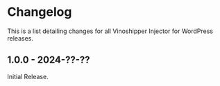 # Changelog

This is a list detailing changes for all Vinoshipper Injector for WordPress releases.

## 1.0.0 - 2024-??-??

Initial Release.
